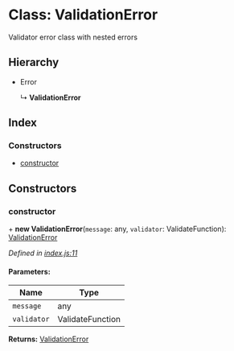 # Class: ValidationError

Validator error class with nested errors

## Hierarchy

* Error

  ↳ **ValidationError**

## Index

### Constructors

* [constructor](docs/classes/validationerror.md#constructor)

## Constructors

### constructor

\+ **new ValidationError**(`message`: any, `validator`: ValidateFunction): [ValidationError](docs/classes/validationerror.md)

*Defined in [index.js:11](https://github.com/rubeniskov/cuser/blob/61e448a/packages/validator/index.js#L11)*

#### Parameters:

Name | Type |
------ | ------ |
`message` | any |
`validator` | ValidateFunction |

**Returns:** [ValidationError](docs/classes/validationerror.md)
